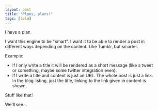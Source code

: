 ```yaml
---
layout: post
title: "Plans, plans!"
tags: [lola]
---
```


I have a plan.

I want this engine to be "smart". I want it to be able to render a post in different ways depending on the content.
Like Tumblr, but smarter.

Example:

 * If I only write a title it will be rendered as a short message (like a tweet or something, maybe some twitter integration even). 
 * If I write a title and content is just an URL. The whole post is just a link.
   In the blog listing, just the title, linking to the link given in content is shown.

Stuff like that!

We'll see... 